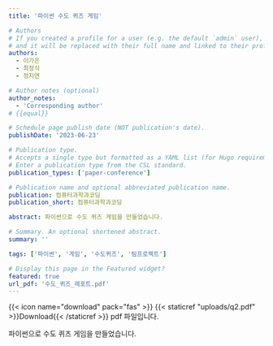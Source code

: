 ```yaml
---
title: '파이썬 수도 퀴즈 게임'

# Authors
# If you created a profile for a user (e.g. the default `admin` user), write the username (folder name) here
# and it will be replaced with their full name and linked to their profile.
authors:
  - 이가은
  - 최정식
  - 정지연

# Author notes (optional)
author_notes:
  - 'Corresponding author'
# {{equal}}

# Schedule page publish date (NOT publication's date).
publishDate: '2023-06-23'

# Publication type.
# Accepts a single type but formatted as a YAML list (for Hugo requirements).
# Enter a publication type from the CSL standard.
publication_types: ['paper-conference']

# Publication name and optional abbreviated publication name.
publication: 컴퓨터과학과코딩
publication_short: 컴퓨터과학과코딩

abstract: 파이썬으로 수도 퀴즈 게임을 만들었습니다.

# Summary. An optional shortened abstract.
summary: ''

tags: ['파이썬', '게임', '수도퀴즈', '팀프로젝트']

# Display this page in the Featured widget?
featured: true
url_pdf: '수도_퀴즈_레포트.pdf'
---
```

{{< icon name="download" pack="fas" >}} {{< staticref "uploads/q2.pdf" >}}Download{{< /staticref >}} pdf 파일입니다.

파이썬으로 수도 퀴즈 게임을 만들었습니다.

